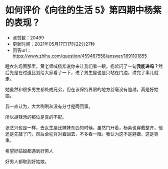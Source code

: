 # 如何评价《向往的生活 5》第四期中杨紫的表现？
- 点赞数：20499
- 更新时间：2021年05月17日17时22分27秒
- 回答url：https://www.zhihu.com/question/459467558/answer/1891101855
<body>
 <p data-pid="lw1V8KJe">睡衣名场面那里，黄老师喊杨紫说你来让我们看一眼，杨紫问了一句<b>我能进吗？</b>然后先是在过道比划给大家看了一下，进了男生屋也是只站在门边，讲完了事儿就走。</p>
 <p data-pid="OBKXeQ7m">她虽然和很多男生都处成兄弟，但在该保持界限的地方丝毫没有逾越，真是好姑娘。</p>
 <p data-pid="DVaCC8b7">我一直认为，大大咧咧和没有分寸是两回事。</p>
 <p data-pid="gdODMus9">所以胡辣汤的那位是真的不配。</p>
 <p data-pid="KSnSYEAj">张艺兴也是一样，去女生屋还妹妹东西的时候，虽然门开着，杨紫也穿戴整齐，他还是先敲了门，然后全程背对着回去，不多看一眼。我认为这不是避嫌，这是尊重。</p>
 <p data-pid="4qo3zAFg">希望好姑娘都遇到好男人</p>
 <p data-pid="CPUT3dnX">好男人都取到好姑娘。</p>
</body>